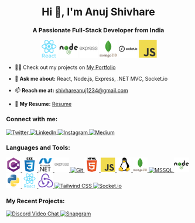 <h1 align="center">Hi 👋, I'm Anuj Shivhare</h1>
<h3 align="center">A Passionate Full-Stack Developer from India</h3>

<p align="center">
  <img src="https://github.com/devicons/devicon/raw/master/icons/react/react-original-wordmark.svg" alt="React" width="50" height="50"/>
  <img src="https://github.com/devicons/devicon/raw/master/icons/nodejs/nodejs-original-wordmark.svg" alt="Node.js" width="50" height="50"/>
  <img src="https://github.com/devicons/devicon/raw/master/icons/express/express-original-wordmark.svg" alt="Express" width="50" height="50"/>
  <img src="https://github.com/devicons/devicon/raw/master/icons/mongodb/mongodb-original-wordmark.svg" alt="MongoDB" width="50" height="50"/>
  <img src="https://github.com/devicons/devicon/raw/master/icons/socketio/socketio-original-wordmark.svg" alt="Socket.io" width="50" height="50"/>
  <img src="https://github.com/devicons/devicon/raw/master/icons/javascript/javascript-original.svg" alt="JavaScript" width="50" height="50"/>
</p>

- 👨‍💻 Check out my projects on [My Portfolio](https://anuj-shivhare.netlify.app/)

- 💬 **Ask me about:** React, Node.js, Express, .NET MVC, Socket.io

- 📫 **Reach me at:** [shivhareanuj1234@gmail.com](mailto:shivhareanuj1234@gmail.com)

- 📄 **My Resume:** [Resume](https://anuj-shivhare.netlify.app/Anuj's%20Resume.pdf)

<h3 align="left">Connect with me:</h3>
<p align="left">
  <a href="https://twitter.com/shivhare_anuj04" target="_blank">
    <img align="center" src="https://raw.githubusercontent.com/rahuldkjain/github-profile-readme-generator/master/src/images/icons/Social/twitter.svg" alt="Twitter" height="30" width="40" />
  </a>
  <a href="https://linkedin.com/in/anuj-shivhare-4439062ba" target="_blank">
    <img align="center" src="https://raw.githubusercontent.com/rahuldkjain/github-profile-readme-generator/master/src/images/icons/Social/linked-in-alt.svg" alt="LinkedIn" height="30" width="40" />
  </a>
  <a href="https://instagram.com/_anuj_shivhare_" target="_blank">
    <img align="center" src="https://raw.githubusercontent.com/rahuldkjain/github-profile-readme-generator/master/src/images/icons/Social/instagram.svg" alt="Instagram" height="30" width="40" />
  </a>
  <a href="https://medium.com/@shivhareanuj1234" target="_blank">
    <img align="center" src="https://raw.githubusercontent.com/rahuldkjain/github-profile-readme-generator/master/src/images/icons/Social/medium.svg" alt="Medium" height="30" width="40" />
  </a>
</p>

<h3 align="left">Languages and Tools:</h3>
<p align="left">
  <a href="https://www.w3schools.com/cs/" target="_blank" rel="noreferrer">
    <img src="https://raw.githubusercontent.com/devicons/devicon/master/icons/csharp/csharp-original.svg" alt="C#" width="40" height="40"/>
  </a>
  <a href="https://www.w3schools.com/css/" target="_blank" rel="noreferrer">
    <img src="https://raw.githubusercontent.com/devicons/devicon/master/icons/css3/css3-original-wordmark.svg" alt="CSS3" width="40" height="40"/>
  </a>
  <a href="https://dotnet.microsoft.com/" target="_blank" rel="noreferrer">
    <img src="https://raw.githubusercontent.com/devicons/devicon/master/icons/dot-net/dot-net-original-wordmark.svg" alt=".NET" width="40" height="40"/>
  </a>
  <a href="https://expressjs.com" target="_blank" rel="noreferrer">
    <img src="https://raw.githubusercontent.com/devicons/devicon/master/icons/express/express-original-wordmark.svg" alt="Express" width="40" height="40"/>
  </a>
  <a href="https://git-scm.com/" target="_blank" rel="noreferrer">
    <img src="https://www.vectorlogo.zone/logos/git-scm/git-scm-icon.svg" alt="Git" width="40" height="40"/>
  </a>
  <a href="https://www.w3.org/html/" target="_blank" rel="noreferrer">
    <img src="https://raw.githubusercontent.com/devicons/devicon/master/icons/html5/html5-original-wordmark.svg" alt="HTML5" width="40" height="40"/>
  </a>
  <a href="https://developer.mozilla.org/en-US/docs/Web/JavaScript" target="_blank" rel="noreferrer">
    <img src="https://raw.githubusercontent.com/devicons/devicon/master/icons/javascript/javascript-original.svg" alt="JavaScript" width="40" height="40"/>
  </a>
  <a href="https://www.linux.org/" target="_blank" rel="noreferrer">
    <img src="https://raw.githubusercontent.com/devicons/devicon/master/icons/linux/linux-original.svg" alt="Linux" width="40" height="40"/>
  </a>
  <a href="https://www.mongodb.com/" target="_blank" rel="noreferrer">
    <img src="https://raw.githubusercontent.com/devicons/devicon/master/icons/mongodb/mongodb-original-wordmark.svg" alt="MongoDB" width="40" height="40"/>
  </a>
  <a href="https://www.microsoft.com/en-us/sql-server" target="_blank" rel="noreferrer">
    <img src="https://www.svgrepo.com/show/303229/microsoft-sql-server-logo.svg" alt="MSSQL" width="40" height="40"/>
  </a>
  <a href="https://nodejs.org" target="_blank" rel="noreferrer">
    <img src="https://raw.githubusercontent.com/devicons/devicon/master/icons/nodejs/nodejs-original-wordmark.svg" alt="Node.js" width="40" height="40"/>
  </a>
  <a href="https://www.python.org" target="_blank" rel="noreferrer">
    <img src="https://raw.githubusercontent.com/devicons/devicon/master/icons/python/python-original.svg" alt="Python" width="40" height="40"/>
  </a>
  <a href="https://reactjs.org/" target="_blank" rel="noreferrer">
    <img src="https://raw.githubusercontent.com/devicons/devicon/master/icons/react/react-original-wordmark.svg" alt="React" width="40" height="40"/>
  </a>
  <a href="https://redux.js.org" target="_blank" rel="noreferrer">
    <img src="https://raw.githubusercontent.com/devicons/devicon/master/icons/redux/redux-original.svg" alt="Redux" width="40" height="40"/>
  </a>
  <a href="https://tailwindcss.com/" target="_blank" rel="noreferrer">
    <img src="https://www.vectorlogo.zone/logos/tailwindcss/tailwindcss-icon.svg" alt="Tailwind CSS" width="40" height="40"/>
  </a>
  <a href="https://socket.io/" target="_blank" rel="noreferrer">
    <img src="https://cdn.icon-icons.com/icons2/2389/PNG/512/socket_io_logo_icon_144874.png" alt="Socket.io" width="40" height="40"/>
  </a>
</p>

<h3 align="left">My Recent Projects:</h3>
<p align="left">
  <a href="https://github.com/anujshivhare/discord-video-chat" target="_blank">
    <img src="https://img.shields.io/badge/Discord%20Video%20Chat-%20-%23000000?style=flat&logo=discord&logoColor=white" alt="Discord Video Chat" />
  </a>
  <a href="https://github.com/anujshivhare/snapgram" target="_blank">
    <img src="https://img.shields.io/badge/Snapgram-%20-%23000000?style=flat&logo=instagram&logoColor=white" alt="Snapgram" />
  </a>
</p>
